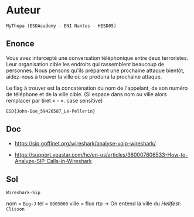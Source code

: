 # Auteur

`MyThopa (ESDAcademy - ENI Nantes - HESD05)`

## Enonce

Vous avez intercepté une conversation téléphonique entre deux terroristes. Leur organisation cible les endroits qui rassemblent beaucoup de personnes. Nous pensons qu'ils préparent une prochaine attaque bientôt, aidez-nous à trouver la ville où se produira la prochaine attaque.

Le flag à trouver est la concaténation du nom de l'appelant, de son numéro de téléphone et de la ville cible. (Si espace dans nom ou ville alors remplacer par tiret « - ». case sensitive)

`ESD{John-Doe_59426587_Le-Pellerin}` 

## Doc

- https://sip.goffinet.org/wireshark/analyse-voip-wireshark/

- https://support.yeastar.com/hc/en-us/articles/360007606533-How-to-Analyze-SIP-Calls-in-Wireshark

## Sol

`Wireshark-Sip` 

nom = `Big-J`
tel = `8005000`
ville = flux rtp -> On entend la ville du *Hellfest*: `Clisson`




